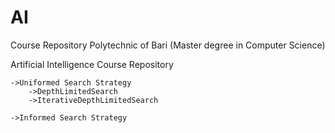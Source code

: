 # AI

Course Repository Polytechnic of Bari (Master degree in Computer Science)

Artificial Intelligence Course Repository


	->Uniformed Search Strategy													
		->DepthLimitedSearch
		->IterativeDepthLimitedSearch
															
	->Informed Search Strategy



